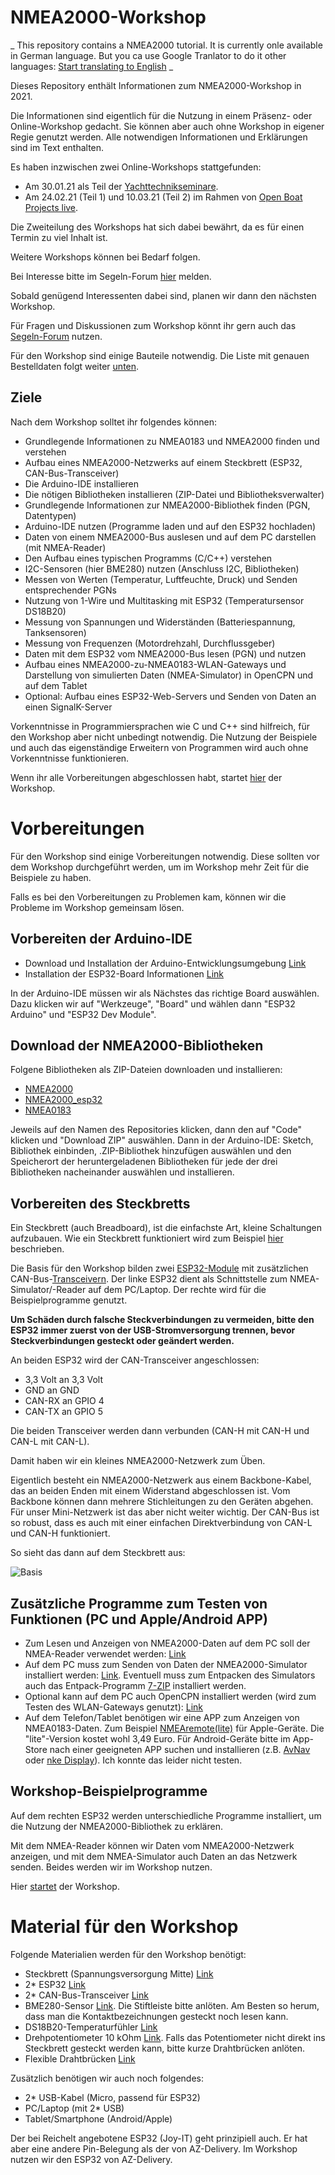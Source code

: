# NMEA2000-Workshop

_
This repository contains a NMEA2000 tutorial. It is currently onle available in German language. But you ca use Google Tranlator to do it other languages: [Start translating to English](https://translate.google.com/translate?hl=&sl=de&tl=en&u=https%3A%2F%2Fgithub.com%2FAK-Homberger%2FNMEA2000-Workshop)
_

Dieses Repository enthält Informationen zum NMEA2000-Workshop in 2021.

Die Informationen sind eigentlich für die Nutzung in einem Präsenz- oder Online-Workshop gedacht. Sie können aber auch ohne Workshop in eigener Regie genutzt werden. Alle notwendigen Informationen und Erklärungen sind im Text enthalten.

Es haben inzwischen zwei Online-Workshops stattgefunden:

- Am 30.01.21 als Teil der [Yachttechnikseminare](https://www.segeln-forum.de/board69-gewerbliche-angebote/board114-aus-weiterbildung-gewerblich/77672-seminar-workshop-nmea-2000/).
- Am 24.02.21 (Teil 1) und 10.03.21 (Teil 2) im Rahmen von [Open Boat Projects live](https://www.segeln-forum.de/board194-boot-technik/board195-open-boat-projects-org/78918-open-boat-projects-live-3/?s=c8766c7bea94061aa3d0a8ebb954e6c4d6c9e1ec).

Die Zweiteilung des Workshops hat sich dabei bewährt, da es für einen Termin zu viel Inhalt ist.

Weitere Workshops können bei Bedarf folgen.

Bei Interesse bitte im Segeln-Forum [hier](https://www.segeln-forum.de/board194-boot-technik/board195-open-boat-projects-org/78918-open-boat-projects-live-3/?s=c8766c7bea94061aa3d0a8ebb954e6c4d6c9e1ec) melden. 

Sobald genügend Interessenten dabei sind, planen wir dann den nächsten Workshop.

Für Fragen und Diskussionen zum Workshop könnt ihr gern auch das [Segeln-Forum](https://www.segeln-forum.de/board194-boot-technik/board195-open-boat-projects-org/78918-open-boat-projects-live-3/?s=c8766c7bea94061aa3d0a8ebb954e6c4d6c9e1ec) nutzen.

Für den Workshop sind einige Bauteile notwendig. Die Liste mit genauen Bestelldaten folgt weiter [unten](https://github.com/AK-Homberger/NMEA2000-Workshop#material-f%C3%BCr-den-workshop).

## Ziele
Nach dem Workshop solltet ihr folgendes können:
- Grundlegende Informationen zu NMEA0183 und NMEA2000 finden und verstehen
- Aufbau eines NMEA2000-Netzwerks auf einem Steckbrett (ESP32, CAN-Bus-Transceiver)
- Die Arduino-IDE installieren
- Die nötigen Bibliotheken installieren (ZIP-Datei und Bibliotheksverwalter)
- Grundlegende Informationen zur NMEA2000-Bibliothek finden (PGN, Datentypen)
- Arduino-IDE nutzen (Programme laden und auf den ESP32 hochladen)
- Daten von einem NMEA2000-Bus auslesen und auf dem PC darstellen (mit NMEA-Reader)
- Den Aufbau eines typischen Programms (C/C++) verstehen
- I2C-Sensoren (hier BME280) nutzen (Anschluss I2C, Bibliotheken)
- Messen von Werten (Temperatur, Luftfeuchte, Druck) und Senden entsprechender PGNs
- Nutzung von 1-Wire und Multitasking mit ESP32 (Temperatursensor DS18B20)
- Messung von Spannungen und Widerständen (Batteriespannung, Tanksensoren)
- Messung von Frequenzen (Motordrehzahl, Durchflussgeber)
- Daten mit dem ESP32 vom NMEA2000-Bus lesen (PGN) und nutzen
- Aufbau eines NMEA2000-zu-NMEA0183-WLAN-Gateways und Darstellung von simulierten Daten (NMEA-Simulator) in OpenCPN und auf dem Tablet
- Optional: Aufbau eines ESP32-Web-Servers und Senden von Daten an einen SignalK-Server

Vorkenntnisse in Programmiersprachen wie C und C++ sind hilfreich, für den Workshop aber nicht unbedingt notwendig. Die Nutzung der Beispiele und auch das eigenständige Erweitern von Programmen wird auch ohne Vorkenntnisse funktionieren.

Wenn ihr alle Vorbereitungen abgeschlossen habt, startet [hier](https://github.com/AK-Homberger/NMEA2000-Workshop/blob/main/Start.md) der Workshop.

# Vorbereitungen
Für den Workshop sind einige Vorbereitungen notwendig. Diese sollten vor dem Workshop durchgeführt werden, um im Workshop mehr Zeit für die Beispiele zu haben.

Falls es bei den Vorbereitungen zu Problemen kam, können wir die Probleme im Workshop gemeinsam lösen.

## Vorbereiten der Arduino-IDE
- Download und Installation der Arduino-Entwicklungsumgebung [Link](https://www.arduino.cc/en/software)
- Installation der ESP32-Board Informationen [Link](https://www.az-delivery.de/blogs/azdelivery-blog-fur-arduino-und-raspberry-pi/esp32-jetzt-mit-boardverwalter-installieren)

In der Arduino-IDE müssen wir als Nächstes das richtige Board auswählen. Dazu klicken wir auf "Werkzeuge", "Board" und wählen dann "ESP32 Arduino" und "ESP32 Dev Module".

## Download der NMEA2000-Bibliotheken

Folgene Bibliotheken als ZIP-Dateien downloaden und installieren:
- [NMEA2000](https://github.com/ttlappalainen/NMEA2000)
- [NMEA2000_esp32](https://github.com/ttlappalainen/NMEA2000_esp32)
- [NMEA0183](https://github.com/ttlappalainen/NMEA0183)

Jeweils auf den Namen des Repositories klicken, dann den auf "Code" klicken und "Download ZIP" auswählen. Dann in der Arduino-IDE: Sketch, Bibliothek einbinden, .ZIP-Bibliothek hinzufügen auswählen und den Speicherort der heruntergeladenen Bibliotheken für jede der drei Bibliotheken nacheinander auswählen und installieren.

## Vorbereiten des Steckbretts

Ein Steckbrett (auch Breadboard), ist die einfachste Art, kleine Schaltungen aufzubauen. Wie ein Steckbrett funktioniert wird zum Beispiel [hier](https://www.exp-tech.de/blog/tutorial-breadboard-steckplatine) beschrieben.

Die Basis für den Workshop bilden zwei [ESP32-Module](https://de.wikipedia.org/wiki/ESP32) mit zusätzlichen CAN-Bus-[Transceivern](https://de.wikipedia.org/wiki/Transceiver). Der linke ESP32 dient als Schnittstelle zum NMEA-Simulator/-Reader auf dem PC/Laptop. Der rechte wird für die Beispielprogramme genutzt.

**Um Schäden durch falsche Steckverbindungen zu vermeiden, bitte den ESP32 immer zuerst von der USB-Stromversorgung trennen, bevor Steckverbindungen gesteckt oder geändert werden.**

An beiden ESP32 wird der CAN-Transceiver angeschlossen:
- 3,3 Volt an 3,3 Volt
- GND an GND
- CAN-RX an GPIO 4
- CAN-TX an GPIO 5 

Die beiden Transceiver werden dann verbunden (CAN-H mit CAN-H und CAN-L mit CAN-L).

Damit haben wir ein kleines NMEA2000-Netzwerk zum Üben. 

Eigentlich besteht ein NMEA2000-Netzwerk aus einem Backbone-Kabel, das an beiden Enden mit einem Widerstand abgeschlossen ist. Vom Backbone können dann mehrere Stichleitungen zu den Geräten abgehen. Für unser Mini-Netzwerk ist das aber nicht weiter wichtig. Der CAN-Bus ist so robust, dass es auch mit einer einfachen Direktverbindung von CAN-L und CAN-H funktioniert.

So sieht das dann auf dem Steckbrett aus:

![Basis](https://github.com/AK-Homberger/NMEA-Workshop/blob/main/Bilder/NMEA2000-Basis_Steckplatine.png)

## Zusätzliche Programme zum Testen von Funktionen (PC und Apple/Android APP)
- Zum Lesen und Anzeigen von NMEA2000-Daten auf dem PC soll der NMEA-Reader verwendet werden: [Link](https://actisense.com/acti_software/nmea-reader/)
- Auf dem PC muss zum Senden von Daten der NMEA2000-Simulator installiert werden: [Link](http://www.kave.fi/Apps/index.html). Eventuell muss zum Entpacken des Simulators auch das Entpack-Programm [7-ZIP](https://www.7-zip.de/) installiert werden.
- Optional kann auf dem PC auch OpenCPN installiert werden (wird zum Testen des WLAN-Gateways genutzt): [Link](https://opencpn.org/OpenCPN/info/downloads.html)
- Auf dem Telefon/Tablet benötigen wir eine APP zum Anzeigen von NMEA0183-Daten. Zum Beispiel [NMEAremote(lite)](https://apps.apple.com/de/app/nmearemote-lite/id413937027) für Apple-Geräte. Die "lite"-Version kostet wohl 3,49 Euro. Für Android-Geräte bitte im App-Store nach einer geeigneten APP suchen und installieren (z.B. [AvNav](https://play.google.com/store/apps/details?id=de.wellenvogel.avnav.main&hl=de&gl=DE) oder [nke Display](https://play.google.com/store/apps/details?id=nke.appandroid.activities&hl=de&gl=DE)). Ich konnte das leider nicht testen.

## Workshop-Beispielprogramme
Auf dem rechten ESP32 werden unterschiedliche Programme installiert, um die Nutzung der NMEA2000-Bibliothek zu erklären. 

Mit dem NMEA-Reader können wir Daten vom NMEA2000-Netzwerk anzeigen, und mit dem NMEA-Simulator auch Daten an das Netzwerk senden. Beides werden wir im Workshop nutzen.

Hier [startet](https://github.com/AK-Homberger/NMEA2000-Workshop/blob/main/Start.md) der Workshop.

# Material für den Workshop
Folgende Materialien werden für den Workshop benötigt:

- Steckbrett (Spannungsversorgung Mitte) [Link](https://www.reichelt.de/experimentier-steckboard-1260-300-kontakte-steckboard-sb-3-p139508.html?&trstct=pol_5&nbc=1)
- 2* ESP32 [Link](https://www.amazon.de/AZDelivery-NodeMCU-Development-Nachfolgermodell-ESP8266/dp/B071P98VTG/ref=sxts_sxwds-bia-wc-drs3_0?__mk_de_DE=%C3%85M%C3%85%C5%BD%C3%95%C3%91&cv_ct_cx=ESP32&dchild=1&keywords=ESP32)
- 2* CAN-Bus-Transceiver [Link](https://eckstein-shop.de/Waveshare-SN65HVD230-CAN-Board-33V-ESD-protection)
- BME280-Sensor [Link](https://www.reichelt.de/entwicklerboards-temperatur-feuchtigkeits-und-drucksensor--debo-bme280-p253982.html?&trstct=pos_1&nbc=1). Die Stiftleiste bitte anlöten. Am Besten so herum, dass man die Kontaktbezeichnungen gesteckt noch lesen kann.
- DS18B20-Temperaturfühler [Link](https://www.reichelt.de/digital-thermometer-1-wire--0-5-c-to-92-ds-18b20-p58169.html?search=18b20)
- Drehpotentiometer 10 kOhm [Link](https://www.reichelt.de/drehpotentiometer-10-kohm-linear-6-mm-pih-pc16ip061033-p232701.html?&nbc=1). Falls das Potentiometer nicht direkt ins Steckbrett gesteckt werden kann, bitte kurze Drahtbrücken anlöten.
- Flexible Drahtbrücken [Link](https://www.reichelt.de/flexible-drahtbruecken-15-cm-mehrfarbig-65er-pack-rnd-255-00009-p253202.html?&nbc=1&trstct=lsbght_sldr::253206)

Zusätzlich benötigen wir auch noch folgendes:
- 2* USB-Kabel (Micro, passend für ESP32)
- PC/Laptop (mit 2* USB)
- Tablet/Smartphone (Android/Apple)

Der bei Reichelt angebotene ESP32 (Joy-IT) geht prinzipiell auch. Er hat aber eine andere Pin-Belegung als der von AZ-Delivery. Im Workshop nutzen wir den ESP32 von AZ-Delivery.
